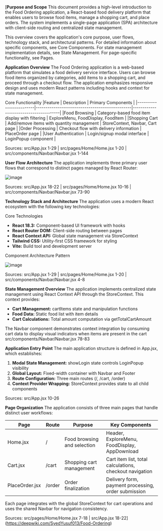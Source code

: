 [**Purpose and Scope**
This document provides a high-level introduction to the Food Ordering application, a React-based food delivery platform that enables users to browse food items, manage a shopping cart, and place orders. The system implements a single-page application (SPA) architecture with client-side routing and centralized state management.

This overview covers the application's core purpose, user flows, technology stack, and architectural patterns. For detailed information about specific components, see Core Components. For state management implementation details, see State Management. For page-specific functionality, see Pages.

**Application Overview**
The Food Ordering application is a web-based platform that simulates a food delivery service interface. Users can browse food items organized by categories, add items to a shopping cart, and proceed through a checkout flow. The application emphasizes responsive design and uses modern React patterns including hooks and context for state management.

Core Functionality
|Feature                  | Description                                     | Primary Components                     |
|-------------------------|-------------------------------------------------|----------------------------------------|
|Food Browsing            | Category-based food item display with filtering | ExploreMenu, FoodDisplay, FoodItem     |
|Shopping Cart            | Add/remove items with quantity management       | StoreContext, Navbar, Cart page        |
|Order Processing         | Checkout flow with delivery information         | PlaceOrder page                        |
|User Authentication      | Login/signup modal interface                    | LoginPopup component                   |

Sources: src/App.jsx 1-29 | src/pages/Home/Home.jsx 1-20 | src/components/Navbar/Navbar.jsx 1-144 

**User Flow Architecture**
The application implements three primary user flows that correspond to distinct pages managed by React Router:

![image](https://github.com/user-attachments/assets/4ce44d58-ef16-4e85-be27-730041527571)


Sources: src/App.jsx 18-22 | src/pages/Home/Home.jsx 10-16 | src/components/Navbar/Navbar.jsx 73-90

**Technology Stack and Architecture**
The application uses a modern React ecosystem with the following key technologies:

Core Technologies
- **React 18.3:** Component-based UI framework with hooks
- **React Router DOM:** Client-side routing between pages
- **React Context API:** Global state management via StoreContext
- **Tailwind CSS:** Utility-first CSS framework for styling
- **Vite:** Build tool and development server
  
Component Architecture Pattern

![image](https://github.com/user-attachments/assets/2d58877b-6837-4782-a51e-968b9b5b3bb3)

Sources: src/App.jsx 1-29 | src/pages/Home/Home.jsx 1-20 | src/components/Navbar/Navbar.jsx 4-8

**State Management Overview**
The application implements centralized state management using React Context API through the StoreContext. This context provides:

- **Cart Management:** cartItems state and manipulation functions
- **Food Data:** Static food list with item details
- **Cart Calculations:** Total amount computation via getTotalCartAmount
  
The Navbar component demonstrates context integration by consuming cart data to display visual indicators when items are present in the cart src/components/Navbar/Navbar.jsx 78-83

**Application Entry Point**
The main application structure is defined in App.jsx, which establishes:

1. **Modal State Management:** showLogin state controls LoginPopup visibility
2. **Global Layout:** Fixed-width container with Navbar and Footer
3. **Route Configuration:** Three main routes (/, /cart, /order)
4. **Context Provider Wrapping:** StoreContext provides state to all child components
   
Sources: src/App.jsx 10-26

**Page Organization**
The application consists of three main pages that handle distinct user workflows:

| Page          | Route  | Purpose                     | Key Components                                          |
|---------------|--------|-----------------------------|---------------------------------------------------------|
|Home.jsx       | /      | Food browsing and selection | Header, ExploreMenu, FoodDisplay, AppDownload           |
|Cart.jsx       | /cart  | Shopping cart management    | Cart item list, total calculations, checkout navigation |
|PlaceOrder.jsx | /order | Order finalization          | Delivery form, payment processing, order submission     |

Each page integrates with the global StoreContext for cart operations and uses the shared Navbar for navigation consistency.

Sources: src/pages/Home/Home.jsx 7-18 | src/App.jsx 18-22](https://deepwiki.com/SyedYusuf013/Food-Ordering)
